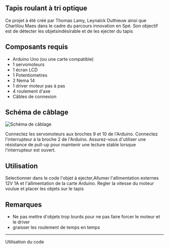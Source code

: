 ## Tapis roulant à tri optique

Ce projet à été créé par Thomas Lamy, Leynaïck Duthieuw ainsi que Charlilou Maes dans le cadre du parcours innovation en Spé. Son objectif est de détecter les objetsindésirable et de les ejecter du tapis 

## Composants requis

- Arduino Uno (ou une carte compatible)
- 1 servomoteurs
- 1 écran LCD
- 1 Potentiometres
- 2 Nema 14
- 1 driver moteur pas à pas
- 4 roulement d'axe
- Câbles de connexion

## Schéma de câblage

![Schéma de câblage]("URL_image")

Connectez les servomoteurs aux broches 9 et 10 de l'Arduino. Connectez l'interrupteur à la broche 2 de l'Arduino. Assurez-vous d'utiliser une résistance de pull-up pour maintenir une lecture stable lorsque l'interrupteur est ouvert.

## Utilisation

Selectionner dans le code l'objet à ejecter,Allumer l'allimentation externes 12V 1A et l'allimentation de la carte Arduino. Regler la vitesse du moteur voulue et placer les objets sur le tapis

## Remarques

- Ne pas mettre d'objets trop lourds pour ne pas faire forcer le moteur et le driver 
- graisser les roulement de temps en temps


---











Utilisation du code

